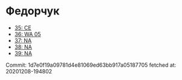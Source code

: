 # Федорчук
- [35: CE](35.md)
- [36: WA 05](36.md)
- [37: NA](37.md)
- [38: NA](38.md)
- [39: NA](39.md)

Commit: 1d7e0f19a09781d4e81069ed63bb917a05187705
 fetched at: 20201208-194802

